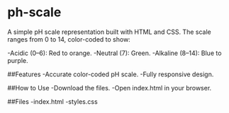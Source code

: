 # ph-scale
A simple pH scale representation built with HTML and CSS. The scale ranges from 0 to 14, color-coded to show:

-Acidic (0–6): Red to orange.
-Neutral (7): Green.
-Alkaline (8–14): Blue to purple.

##Features
-Accurate color-coded pH scale.
-Fully responsive design.

##How to Use
-Download the files.
-Open index.html in your browser.

##Files
-index.html
-styles.css
